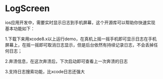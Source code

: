 # LogScreen
ios应用开发中，需要实时显示日志到手机屏幕，这个开源库可以帮助你快速实现
基本功能如下：

1.下载下来用xcode8.x以上运行demo，在真机上摇一摇手机即可显示日志在手机屏幕上，在摇一摇即可取消日志显示，但是后台依然有持续记录日志，不会丢掉任何日志；

2.奔溃信息，在这次奔溃后，下次启动即可查看上一次奔溃的日志

3.支持日志搜索功能，比xcode日志还强大
